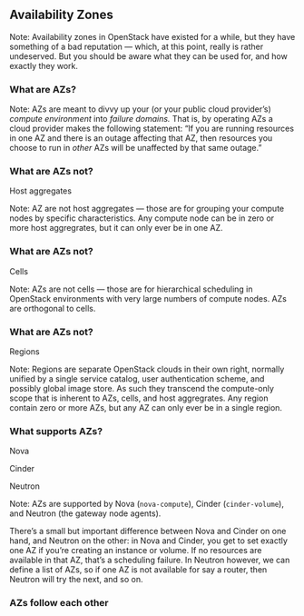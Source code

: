 ## Availability Zones

Note: 
Availability zones in OpenStack have existed for a while, but
they have something of a bad reputation — which, at this point, really
is rather undeserved. But you should be aware what they can be used
for, and how exactly they work.


### What are AZs?

Note:
AZs are meant to divvy up your (or your public cloud provider’s)
_compute environment_ into _failure domains._ That is, by operating
AZs a cloud provider makes the following statement: “If you are
running resources in one AZ and there is an outage
affecting that AZ, then resources you choose to run in _other_ AZs
will be unaffected by that same outage.”


### What are AZs not?
Host aggregates

Note:
AZ are not host aggregates — those are for grouping your compute nodes
by specific characteristics. Any compute node can be in zero or more
host aggregrates, but it can only ever be in one AZ.


### What are AZs not?
Cells

Note:
AZs are not cells — those are for hierarchical scheduling in OpenStack
environments with very large numbers of compute nodes. AZs are
orthogonal to cells. 


### What are AZs not?
Regions

Note:
Regions are separate OpenStack clouds in their own right, normally
unified by a single service catalog, user authentication scheme, and
possibly global image store. As such they transcend the compute-only
scope that is inherent to AZs, cells, and host aggregrates. Any region
contain zero or more AZs, but any AZ can only ever be in a single
region.


### What supports AZs?
Nova

Cinder

Neutron

Note:
AZs are supported by Nova (`nova-compute`), Cinder (`cinder-volume`),
and Neutron (the gateway node agents).

There’s a small but important difference between Nova and Cinder on
one hand, and Neutron on the other: in Nova and Cinder, you get to set
exactly one AZ if you’re creating an instance or volume. If no
resources are available in that AZ, that’s a scheduling failure. In
Neutron however, we can define a list of AZs, so if one AZ is not
available for say a router, then Neutron will try the next, and so on.


### AZs follow each other
